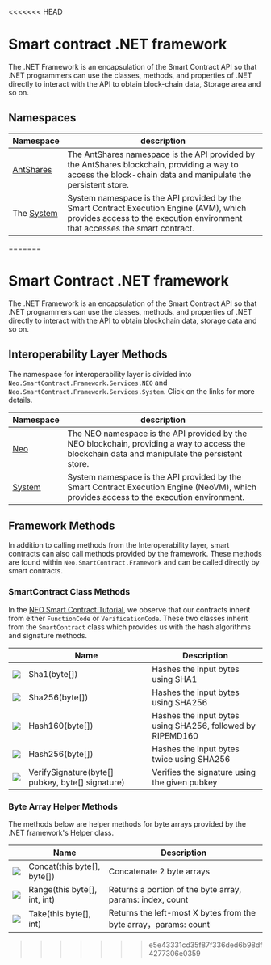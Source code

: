 <<<<<<< HEAD
# Smart contract .NET framework

The .NET Framework is an encapsulation of the Smart Contract API so that .NET programmers can use the classes, methods, and properties of .NET directly to interact with the API to obtain block-chain data, Storage area and so on.

## Namespaces

| Namespace | description |
| --------- | ----------- |
| [AntShares](dotnet/antshares.md) | The AntShares namespace is the API provided by the AntShares blockchain, providing a way to access the block-chain data and manipulate the persistent store. |
| The [System](dotnet/system.md) | System namespace is the API provided by the Smart Contract Execution Engine (AVM), which provides access to the execution environment that accesses the smart contract. |
=======
# Smart Contract .NET framework

The .NET Framework is an encapsulation of the Smart Contract API so that .NET programmers can use the classes, methods, and properties of .NET directly to interact with the API to obtain blockchain data, storage data and so on.

## Interoperability Layer Methods

The namespace for interoperability layer is divided into `Neo.SmartContract.Framework.Services.NEO` and `Neo.SmartContract.Framework.Services.System`. Click on the links for more details. 

| Namespace | description |
| --------- | ----------- |
| [Neo](dotnet/neo.md) | The NEO namespace is the API provided by the NEO blockchain, providing a way to access the blockchain data and manipulate the persistent store. |
| [System](dotnet/system.md) | System namespace is the API provided by the Smart Contract Execution Engine (NeoVM), which provides access to the execution environment. |

## Framework Methods

In addition to calling methods from the Interoperability layer, smart contracts can also call methods provided by the framework. These methods are found within `Neo.SmartContract.Framework` and can be called directly by smart contracts.

### SmartContract Class Methods

In the [NEO Smart Contract Tutorial](../tutorial.md), we observe that our contracts inherit from either `FunctionCode` or `VerificationCode`. These two classes inherit from the `SmartContract` class which provides us with the hash algorithms and signature methods.

|                                                        | Name                                             | Description                                             |
| ------------------------------------------------------ | ------------------------------------------------ | ------------------------------------------------------- |
| ![](https://i-msdn.sec.s-msft.com/dynimg/IC91302.jpeg) | Sha1(byte[])                                     | Hashes the input bytes using SHA1                       |
| ![](https://i-msdn.sec.s-msft.com/dynimg/IC91302.jpeg) | Sha256(byte[])                                   | Hashes the input bytes using SHA256                     |
| ![](https://i-msdn.sec.s-msft.com/dynimg/IC91302.jpeg) | Hash160(byte[])                                  | Hashes the input bytes using SHA256, followed by RIPEMD160|
| ![](https://i-msdn.sec.s-msft.com/dynimg/IC91302.jpeg) | Hash256(byte[])                                  | Hashes the input bytes twice using SHA256               |
| ![](https://i-msdn.sec.s-msft.com/dynimg/IC91302.jpeg) | VerifySignature(byte[] pubkey, byte[] signature) | Verifies the signature using the given pubkey           |

### Byte Array Helper Methods

The methods below are helper methods for byte arrays provided by the .NET framework's Helper class.

|                                                        | Name                         | Description                                                      |
| ------------------------------------------------------ | ---------------------------- | ---------------------------------------------------------------- |
| ![](https://i-msdn.sec.s-msft.com/dynimg/IC91302.jpeg) | Concat(this byte[], byte[])  | Concatenate 2 byte arrays                                        |
| ![](https://i-msdn.sec.s-msft.com/dynimg/IC91302.jpeg) | Range(this byte[], int, int) | Returns a portion of the byte array, params: index, count        |
| ![](https://i-msdn.sec.s-msft.com/dynimg/IC91302.jpeg) | Take(this byte[], int)       | Returns the left-most X bytes from the byte array，params: count |
>>>>>>> e5e43331cd35f87f336ded6b98df4277306e0359

